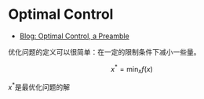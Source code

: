 # Optimal Control
- [Blog: Optimal Control, a Preamble](https://towardsdatascience.com/optimal-control-a-preamble-6c0bc2b12ed6)

优化问题的定义可以很简单：在一定的限制条件下减小一些量。

$$x^* = \min_xf(x)$$

$x^*$是最优化问题的解